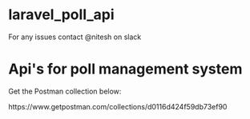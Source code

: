# laravel_poll_api

For any issues contact @nitesh on slack

<h1>Api's for poll management system</h1>


<p>Get the Postman collection below:</p>
<p>https://www.getpostman.com/collections/d0116d424f59db73ef90</p>
